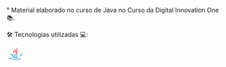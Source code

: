 
° Material elaborado no curso de Java no Curso da Digital Innovation One  📚.

🛠 Tecnologias utilizadas 💻:

 <img align="left" alt="Ludmilla-Java" height="30" width="40" src="https://github.com/devicons/devicon/blob/master/icons/java/java-original.svg">
